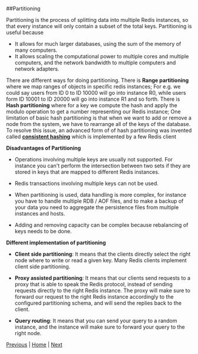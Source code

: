 ##Partitioning

Partitioning is the process of splitting data into multiple Redis instances, so that every instance will only contain a subset of the total keys. Partitioning is useful because 

* It allows for much larger databases, using the sum of the memory of many computers.  
* It allows scaling the computational power to multiple cores and multiple computers, and the network bandwidth to multiple computers and network adapters.

There are different ways for doing partitioning. There is __Range partitioning__ where we map ranges of objects in specific redis instances; For e.g.  we could say users from ID 0 to ID 10000 will go into instance R0, while users form ID 10001 to ID 20000 will go into instance R1 and so forth. There is __Hash partitioning__ where for a key we compute the hash and apply the modulo operation to get a number representing our Redis instance; One limitation of basic hash partitioning is that when we want to add or remove a node from the system, we have to rearrange all of the keys of the database. To resolve this issue, an advanced form of of hash partitioning  was invented called [__consistent hashing__](https://en.wikipedia.org/wiki/Consistent_hashing) which is implemented by a few Redis client

__Disadvantages of Partitioning__

* Operations involving multiple keys are usually not supported. For instance you can't perform the intersection between two sets if they are stored in keys that are mapped to different Redis instances.

* Redis transactions involving multiple keys can not be used.

* When partitioning is used, data handling is more complex, for instance you have to handle multiple RDB / AOF files, and to make a backup of your data you need to aggregate the persistence files from multiple instances and hosts.

* Adding and removing capacity can be complex because rebalancing of keys needs to be done.


__Different implementation of partitioning__

* __Client side partitioning__: It means that the clients directly select the right node where to write or read a given key. Many Redis clients implement client side partitioning. 

* __Proxy assisted partitioning__: It means that our clients send requests to a proxy that is able to speak the Redis protocol, instead of sending requests directly to the right Redis instance. The proxy will make sure to forward our request to the right Redis instance accordingly to the configured partitioning schema, and will send the replies back to the client.

* __Query routing__: It means that you can send your query to a random instance, and the instance will make sure to forward your query to the right node.

[Previous](https://github.com/joed7/Redis/blob/master/transaction.md)  |  [Home](https://github.com/joed7/Redis/blob/master/home.md)  |  [Next](https://github.com/joed7/Redis/blob/master/persistence.md)